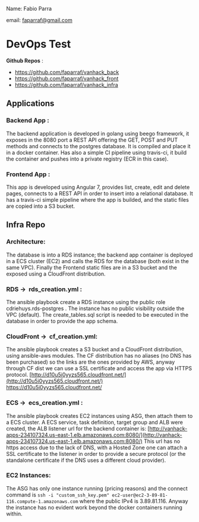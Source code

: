 Name: Fabio Parra

email: faparraf@gmail.com
# DevOps Test
**Github Repos** ​:
- https://github.com/faparraf/vanhack_back
- https://github.com/faparraf/vanhack_front
- https://github.com/faparraf/vanhack_infra
## Applications

### Backend App ​:

The backend application is developed in golang using beego framework, it exposes in the 8080 port a REST API offering the GET, POST and PUT methods and connects to the postgres database. It is compiled and place it in a docker container. Has also a simple CI pipeline using travis-ci, it build the container and pushes into a private registry (ECR in this case).

### Frontend App ​:
This app is developed using Angular 7, provides list, create, edit and delete pages, connects to a REST API in order to insert into a relational database. It has a travis-ci simple pipeline where the app is builded, and the static files are copied into a S3 bucket.

## Infra Repo
### Architecture:
The database is into a RDS instance; the backend app container is deployed in a ECS cluster (EC2) and calls the RDS for the database (both exist in the same VPC). Finally the Frontend static files are in a S3 bucket and the exposed using a CloudFront distribution.

### RDS -> ​ rds_creation.yml ​:

The ansible playbook create a RDS instance using the public role ​ cdriehuys.rds-postgres ​.
The instance has no public visibility outside the VPC (default). The create_tables.sql script is needed to be executed in the database in order to provide the app schema.

### CloudFront -> ​ cf_creation.yml ​:

The ansible playbook creates a S3 bucket and a CloudFront distribution, using ansible-aws modules. The CF distribution has no aliases (no DNS has been purchased) so the links are the ones provided by AWS, anyway through CF dist we can use a SSL certificate and access the app via HTTPS protocol.
[http://d10u5i0yyzs565.cloudfront.net/](http://d10u5i0yyzs565.cloudfront.net/)
https://d10u5i0yyzs565.cloudfront.net/


### ECS -> ​ ecs_creation.yml ​:

The ansible playbook creates EC2 instances using ASG, then attach them to a ECS cluster.
A ECS service, task definition, target group and ALB were created, the ALB listener url for the backend container is:
[http://vanhack-apps-234107324.us-east-1.elb.amazonaws.com:8080/](http://vanhack-apps-234107324.us-east-1.elb.amazonaws.com:8080/)
This url has no https access due to the lack of DNS, with a Hosted Zone one can attach a SSL certificate to the listener in order to provide a secure protocol (or the standalone certificate if the DNS uses a different cloud provider).

### EC2 Instances:
The ASG has only one instance running (pricing reasons) and the connect command is `ssh -i "custom_ssh_key.pem" ​ec2-user@ec2-3-89-81-116.compute-1.amazonaws.com` where the public IPv4 is 3.89.81.116. Anyway the instance has no evident work beyond the docker containers running within.


